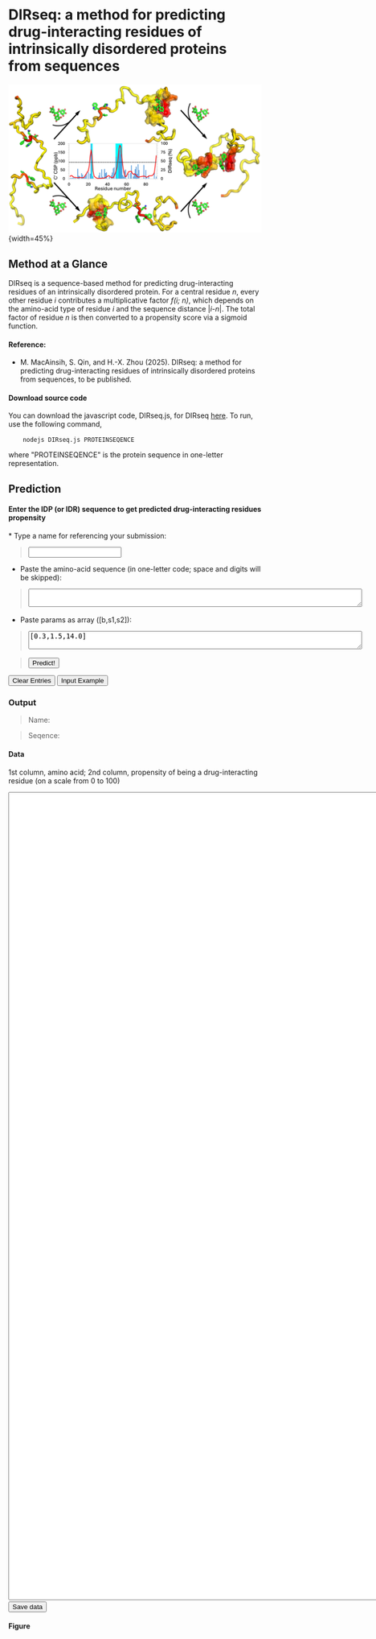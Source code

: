 <head>
  <meta charset="UTF-8">
  <link rel="stylesheet" href="css/styles.css">
</head>
<body>

# DIRseq: a method for predicting drug-interacting residues of intrinsically disordered proteins from sequences

![](images/DIRseq.png){width=45%}

## Method at a Glance

DIRseq is a sequence-based method for predicting drug-interacting residues of an intrinsically disordered protein. For a central residue <em>n</em>, every other residue <em>i</em> contributes a multiplicative factor <em>f(i; n)</em>, which depends on the amino-acid type of residue <em>i</em> and the sequence distance |<em>i-n</em>|. The total factor of residue <em>n</em> is then converted to a propensity score via a sigmoid function.

#### Reference:
* M. MacAinsih, S. Qin, and H.-X. Zhou (2025). DIRseq: a method for predicting drug-interacting residues of intrinsically disordered proteins from sequences, to be published.

#### Download source code
You can download the javascript code, DIRseq.js, for DIRseq [here](js/DIRseq.js). To run, use the following command,

        nodejs DIRseq.js PROTEINSEQENCE

where "PROTEINSEQENCE" is the protein sequence in one-letter representation. 

## Prediction

#### Enter the IDP (or IDR) sequence to get predicted drug-interacting residues propensity

<form name="dirseq">
* Type a name for referencing your submission:

> <input name="submitter" size="20" type="text">

* Paste the amino-acid sequence (in one-letter code; space and digits will be skipped):

> <textarea cols="80" name="userInput"></textarea>

* Paste params as array ([b,s1,s2]):

> <textarea cols="80" name="userParams">[0.3,1.5,14.0]</textarea> 

> <input onclick="predict()" type="button" value="Predict!">
<input type="reset" value="Clear Entries">
<input onclick="FillForm('dirseq')" type="button" value="Input Example">

</form>

### Output

> Name: <code class="eq_disp" id="protein_name"> </code>

> Seqence: <code class="eq_disp" id="protein_seq"> </code>

#### Data
1st column, amino acid; 2nd column, propensity of being a drug-interacting residue (on a scale from 0 to 100)

<textarea id="textArea" style="position: relative; height:40vh; width:80vw"></textarea>

<br>
<button id="save" type="button" value="save"> Save data </button>

#### Figure

<div class="chart-container" style="position: relative; height:40vh; width:80vw">
<canvas id="myChart"></canvas>
</div>

<script src="js/formfill.js"></script>
<script src="js/DIRseq.js"></script>
<script src="js/chart.min.js"></script>
<script src="js/chart.js"></script>
<script src="js/utils.js"></script>
</body> 
